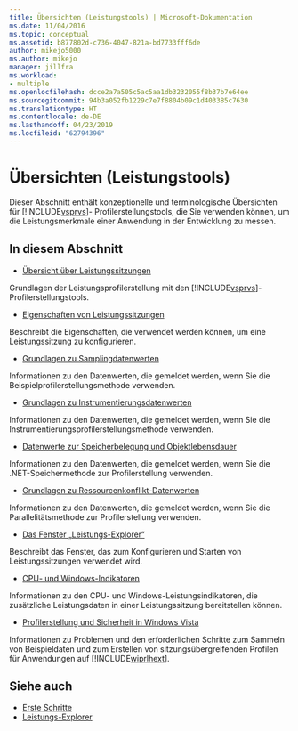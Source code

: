```yaml
---
title: Übersichten (Leistungstools) | Microsoft-Dokumentation
ms.date: 11/04/2016
ms.topic: conceptual
ms.assetid: b877802d-c736-4047-821a-bd7733fff6de
author: mikejo5000
ms.author: mikejo
manager: jillfra
ms.workload:
- multiple
ms.openlocfilehash: dcce2a7a505c5ac5aa1db3232055f8b37b7e64ee
ms.sourcegitcommit: 94b3a052fb1229c7e7f8804b09c1d403385c7630
ms.translationtype: HT
ms.contentlocale: de-DE
ms.lasthandoff: 04/23/2019
ms.locfileid: "62794396"
---
```

# <a name="overviews-performance-tools"></a>Übersichten (Leistungstools)
Dieser Abschnitt enthält konzeptionelle und terminologische Übersichten für [!INCLUDE[vsprvs](../code-quality/includes/vsprvs_md.md)]- Profilerstellungstools, die Sie verwenden können, um die Leistungsmerkmale einer Anwendung in der Entwicklung zu messen.

## <a name="in-this-section"></a>In diesem Abschnitt
- [Übersicht über Leistungssitzungen](../profiling/performance-session-overview.md)

 Grundlagen der Leistungsprofilerstellung mit den [!INCLUDE[vsprvs](../code-quality/includes/vsprvs_md.md)]-Profilerstellungstools.

- [Eigenschaften von Leistungssitzungen](../profiling/performance-session-properties.md)

 Beschreibt die Eigenschaften, die verwendet werden können, um eine Leistungssitzung zu konfigurieren.

- [Grundlagen zu Samplingdatenwerten](../profiling/understanding-sampling-data-values.md)

 Informationen zu den Datenwerten, die gemeldet werden, wenn Sie die Beispielprofilerstellungsmethode verwenden.

- [Grundlagen zu Instrumentierungsdatenwerten](../profiling/understanding-instrumentation-data-values.md)

 Informationen zu den Datenwerten, die gemeldet werden, wenn Sie die Instrumentierungsprofilerstellungsmethode verwenden.

- [Datenwerte zur Speicherbelegung und Objektlebensdauer](../profiling/understanding-memory-allocation-and-object-lifetime-data-values.md)

 Informationen zu den Datenwerten, die gemeldet werden, wenn Sie die .NET-Speichermethode zur Profilerstellung verwenden.

- [Grundlagen zu Ressourcenkonflikt-Datenwerten](../profiling/understanding-resource-contention-data-values.md)

 Informationen zu den Datenwerten, die gemeldet werden, wenn Sie die Parallelitätsmethode zur Profilerstellung verwenden.

- [Das Fenster „Leistungs-Explorer“](../profiling/performance-explorer-window.md)

 Beschreibt das Fenster, das zum Konfigurieren und Starten von Leistungssitzungen verwendet wird.

- [CPU- und Windows-Indikatoren](../profiling/cpu-and-windows-counters.md)

 Informationen zu den CPU- und Windows-Leistungsindikatoren, die zusätzliche Leistungsdaten in einer Leistungssitzung bereitstellen können.

- [Profilerstellung und Sicherheit in Windows Vista](../profiling/profiling-and-windows-vista-security.md)

 Informationen zu Problemen und den erforderlichen Schritte zum Sammeln von Beispieldaten und zum Erstellen von sitzungsübergreifenden Profilen für Anwendungen auf [!INCLUDE[wiprlhext](../debugger/includes/wiprlhext_md.md)].

## <a name="see-also"></a>Siehe auch

- [Erste Schritte](../profiling/getting-started-with-performance-tools.md)
- [Leistungs-Explorer](../profiling/performance-explorer.md)